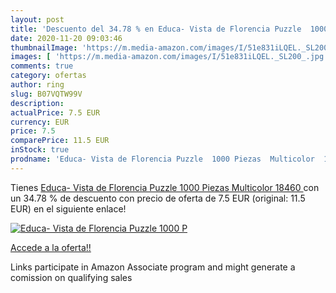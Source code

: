 ```yaml
---
layout: post
title: 'Descuento del 34.78 % en Educa- Vista de Florencia Puzzle  1000 P'
date: 2020-11-20 09:03:46
thumbnailImage: 'https://m.media-amazon.com/images/I/51e831iLQEL._SL200_.jpg'
images: [ 'https://m.media-amazon.com/images/I/51e831iLQEL._SL200_.jpg' ]
comments: true
category: ofertas
author: ring
slug: B07VQTW99V
description:
actualPrice: 7.5 EUR
currency: EUR
price: 7.5
comparePrice: 11.5 EUR
inStock: true
prodname: 'Educa- Vista de Florencia Puzzle  1000 Piezas  Multicolor  18460 '
---
```


Tienes [Educa- Vista de Florencia Puzzle  1000 Piezas  Multicolor  18460 ](https://www.amazon.es/dp/B07VQTW99V/?tag=tolees-21) con un 34.78 % de descuento con precio de oferta de 7.5 EUR (original: 11.5 EUR) en el siguiente enlace!

[![Educa- Vista de Florencia Puzzle  1000 P](https://m.media-amazon.com/images/I/51e831iLQEL._SL200_.jpg)](https://www.amazon.es/dp/B07VQTW99V/?tag=tolees-21)

[Accede a la oferta!!](https://www.amazon.es/dp/B07VQTW99V/?tag=tolees-21)

Links participate in Amazon Associate program and might generate a comission on qualifying sales


